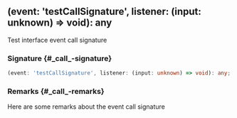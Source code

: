 ## (event: 'testCallSignature', listener: (input: unknown) =&gt; void): any

Test interface event call signature

### Signature {#\_call\_-signature}

```typescript
(event: 'testCallSignature', listener: (input: unknown) => void): any;
```

### Remarks {#\_call\_-remarks}

Here are some remarks about the event call signature

